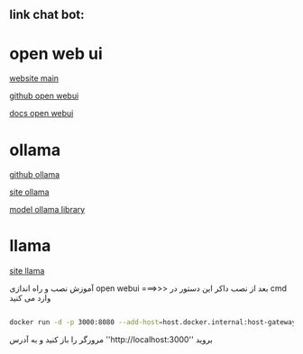 ## link chat bot:

# open web ui

[ website main ](https://openwebui.com/)

[github open webui](https://github.com/open-webui/open-webui/tree/main)

[ docs open webui ](https://docs.openwebui.com/)


# ollama

[ github ollama ](https://github.com/ollama/ollama)

[ site ollama ](https://ollama.com)

[ model ollama library ](https://ollama.com/library)


# llama

[ site llama ](https://www.llama.com/)


آموزش نصب و راه اندازی open webui ===>>>
بعد از نصب داکر این دستور در cmd وارد می کنید
```bash

docker run -d -p 3000:8080 --add-host=host.docker.internal:host-gateway -v open-webui:/app/backend/data --name open-webui --restart always ghcr.io/open-webui/open-webui:main

```
مرورگر را باز کنید و به آدرس
''http://localhost:3000''
بروید
